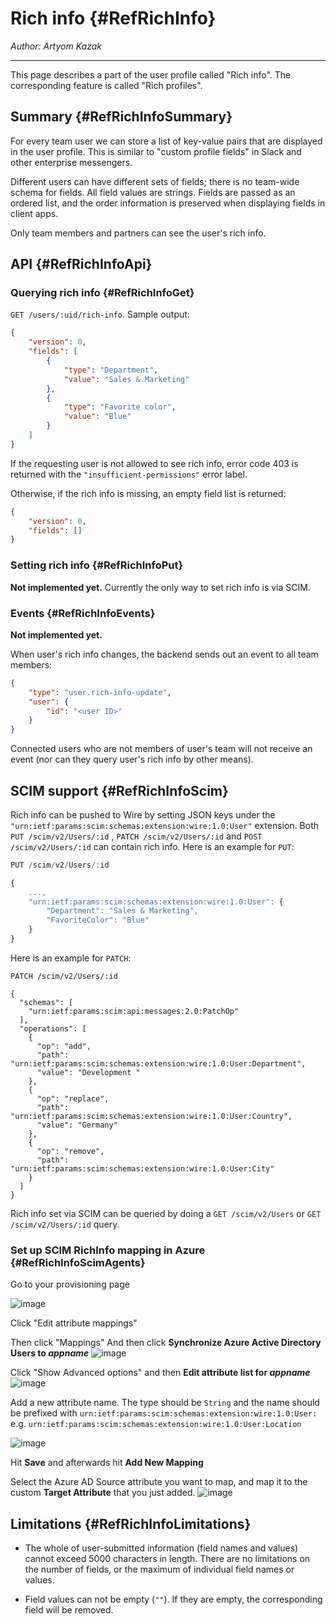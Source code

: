 # Rich info {#RefRichInfo}

_Author: Artyom Kazak_

---

This page describes a part of the user profile called "Rich info". The corresponding feature is called "Rich profiles".

## Summary {#RefRichInfoSummary}

For every team user we can store a list of key-value pairs that are displayed in the user profile. This is similar to "custom profile fields" in Slack and other enterprise messengers.

Different users can have different sets of fields; there is no team-wide schema for fields. All field values are strings. Fields are passed as an ordered list, and the order information is preserved when displaying fields in client apps.

Only team members and partners can see the user's rich info.

## API {#RefRichInfoApi}

### Querying rich info {#RefRichInfoGet}

`GET /users/:uid/rich-info`. Sample output:

```json
{
    "version": 0,
    "fields": [
        {
            "type": "Department",
            "value": "Sales & Marketing"
        },
        {
            "type": "Favorite color",
            "value": "Blue"
        }
    ]
}
```

If the requesting user is not allowed to see rich info, error code 403 is returned with the `"insufficient-permissions"` error label.

Otherwise, if the rich info is missing, an empty field list is returned:

```json
{
    "version": 0,
    "fields": []
}
```

### Setting rich info {#RefRichInfoPut}

**Not implemented yet.** Currently the only way to set rich info is via SCIM.

### Events {#RefRichInfoEvents}

**Not implemented yet.**

When user's rich info changes, the backend sends out an event to all team members:

```json
{
    "type": "user.rich-info-update",
    "user": {
        "id": "<user ID>"
    }
}
```

Connected users who are not members of user's team will not receive an event (nor can they query user's rich info by other means).

## SCIM support {#RefRichInfoScim}

Rich info can be pushed to Wire by setting JSON keys under the `"urn:ietf:params:scim:schemas:extension:wire:1.0:User"` extension. Both `PUT /scim/v2/Users/:id` , `PATCH /scim/v2/Users/:id` and `POST /scim/v2/Users/:id` can contain rich info. Here is an example for `PUT`:

```javascript
PUT /scim/v2/Users/:id

{
    ...,
    "urn:ietf:params:scim:schemas:extension:wire:1.0:User": {
        "Department": "Sales & Marketing",
        "FavoriteColor": "Blue"
    }
}
```

Here is an example for `PATCH`:

```
PATCH /scim/v2/Users/:id

{
  "schemas": [
    "urn:ietf:params:scim:api:messages:2.0:PatchOp"
  ],
  "operations": [
    {
      "op": "add",
      "path": "urn:ietf:params:scim:schemas:extension:wire:1.0:User:Department",
      "value": "Development "
    },
    {
      "op": "replace",
      "path": "urn:ietf:params:scim:schemas:extension:wire:1.0:User:Country",
      "value": "Germany"
    },
    {
      "op": "remove",
      "path": "urn:ietf:params:scim:schemas:extension:wire:1.0:User:City"
    }
  ]
}

```

Rich info set via SCIM can be queried by doing a `GET /scim/v2/Users` or `GET /scim/v2/Users/:id` query.

### Set up SCIM RichInfo mapping in Azure {#RefRichInfoScimAgents}

Go to your provisioning page

![image](https://user-images.githubusercontent.com/628387/119977043-393b3000-bfb8-11eb-9e5b-18a955ca3181.png)

Click "Edit attribute mappings"

Then click "Mappings" And then click **Synchronize Azure Active Directory Users to _appname_**
![image](https://user-images.githubusercontent.com/628387/119977488-c9797500-bfb8-11eb-81b8-46376f5fdadb.png)

Click "Show Advanced options" and then **Edit attribute list for _appname_**
![image](https://user-images.githubusercontent.com/628387/119977905-3f7ddc00-bfb9-11eb-90e2-28da82c6f13e.png)

Add a new attribute name. The type should be `String` and the name should be prefixed with `urn:ietf:params:scim:schemas:extension:wire:1.0:User:`
e.g. `urn:ietf:params:scim:schemas:extension:wire:1.0:User:Location`

![image](https://user-images.githubusercontent.com/628387/119978050-70f6a780-bfb9-11eb-8919-93e32bf76d79.png)

Hit **Save** and afterwards hit **Add New Mapping**

Select the Azure AD Source attribute you want to map, and map it to the custom **Target Attribute** that you just added.
![image](https://user-images.githubusercontent.com/628387/119978316-c5018c00-bfb9-11eb-9290-2076ac1a05df.png)



## Limitations {#RefRichInfoLimitations}

* The whole of user-submitted information (field names and values) cannot exceed 5000 characters in length. There are no limitations on the number of fields, or the maximum of individual field names or values.

* Field values can not be empty (`""`). If they are empty, the corresponding field will be removed.
